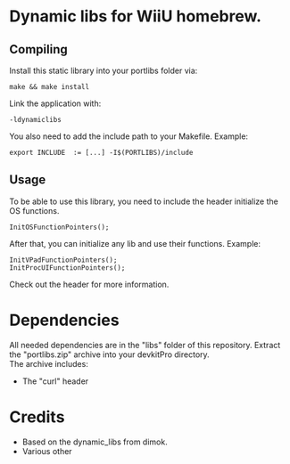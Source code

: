# Dynamic libs for WiiU homebrew.

## Compiling

Install this static library into your portlibs folder via: 

```
make && make install
```

Link the application with:
```
-ldynamiclibs
```

You also need to add the include path to your Makefile. Example:

```
export INCLUDE	:= [...] -I$(PORTLIBS)/include
```

## Usage

To be able to use this library, you need to include the header initialize the OS functions.

```
InitOSFunctionPointers();
```

After that, you can initialize any lib and use their functions. Example: 

```
InitVPadFunctionPointers();
InitProcUIFunctionPointers();
```

Check out the header for more information.

# Dependencies

All needed dependencies are in the "libs" folder of this repository. Extract the "portlibs.zip" archive into your devkitPro directory.  
The archive includes:

- The "curl" header

# Credits

- Based on the dynamic_libs from dimok.
- Various other